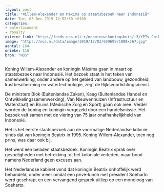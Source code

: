```yaml
---
layout: post
title: "Willem-Alexander en Máxima op staatsbezoek naar Indonesië"
date: Tue, 03 Dec 2019 12:52:50 +0100
categories: 
- entertainment 
- royalty 
externe_link: "http://feeds.nos.nl/~r/nosnieuwskoningshuis/~3/YP7s-CniPWo/2313100"
image: "https://nos.nl/data/image/2019/12/03/609699/1008x567.jpg"
aantal: 164
unieke: 118
bron: "NOS"
---
```


<p>Koning Willem-Alexander en koningin Máxima gaan in maart op staatsbezoek naar Indonesië. Het bezoek staat in het teken van samenwerking, onder andere op het gebied van landbouw, gezondheid, kustbescherming en watertechnologie, zegt de Rijksvoorlichtingsdienst.</p>
<p>De ministers Blok (Buitenlandse Zaken), Kaag (Buitenlandse Handel en Ontwikkelingssamenwerking), Van Nieuwenhuizen (Infrastructuur en Waterstaat) en Bruins (Medische Zorg en Sport) gaan ook mee. Verder worden de koning en koningin vergezeld door een handelsmissie. Het bezoek valt samen met de viering van 75 jaar onafhankelijkheid van Indonesië.</p>
<p>Het is het eerste staatsbezoek aan de voormalige Nederlandse kolonie sinds dat van koningin Beatrix in 1995. Koning Willem-Alexander, toen nog prins, was daar ook bij.</p>
<p>Het werd een beladen staatsbezoek. Koningin Beatrix sprak over gevoeligheden met betrekking tot het koloniale verleden, maar bood namens Nederland geen excuses aan.</p>
<p>Het Nederlandse kabinet vond dat koningin Beatrix onhoffelijk werd behandeld, onder meer omdat een privé-lunch met president Soeharto werd geschrapt en een vervangend gesprek uitliep op een monoloog van Soeharto.</p><img src="http://feeds.feedburner.com/~r/nosnieuwskoningshuis/~4/YP7s-CniPWo" height="1" width="1" alt=""/>
